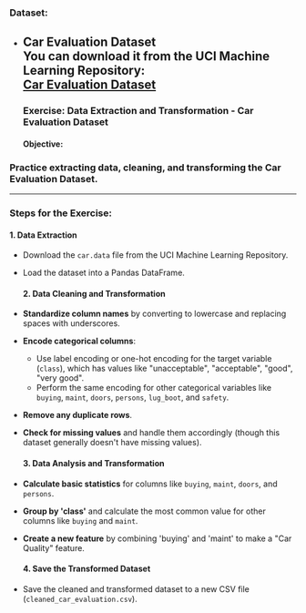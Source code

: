 ### **Dataset:**

* **Car Evaluation Dataset**  
  You can download it from the UCI Machine Learning Repository:  
  [Car Evaluation Dataset](https://archive.ics.uci.edu/ml/datasets/car+evaluation)  
  ---

  ### **Exercise: Data Extraction and Transformation \- Car Evaluation Dataset**

  #### **Objective:**

### Practice extracting data, cleaning, and transforming the **Car Evaluation Dataset**.

---

### **Steps for the Exercise:**

#### **1\. Data Extraction**

* Download the `car.data` file from the UCI Machine Learning Repository.  
* Load the dataset into a Pandas DataFrame.

  #### **2\. Data Cleaning and Transformation**

* **Standardize column names** by converting to lowercase and replacing spaces with underscores.  
* **Encode categorical columns**:  
  * Use label encoding or one-hot encoding for the target variable (`class`), which has values like "unacceptable", "acceptable", "good", "very good".  
  * Perform the same encoding for other categorical variables like `buying`, `maint`, `doors`, `persons`, `lug_boot`, and `safety`.  
* **Remove any duplicate rows**.  
* **Check for missing values** and handle them accordingly (though this dataset generally doesn't have missing values).

  #### **3\. Data Analysis and Transformation**

* **Calculate basic statistics** for columns like `buying`, `maint`, `doors`, and `persons`.  
* **Group by 'class'** and calculate the most common value for other columns like `buying` and `maint`.  
* **Create a new feature** by combining 'buying' and 'maint' to make a "Car Quality" feature.

  #### **4\. Save the Transformed Dataset**

* Save the cleaned and transformed dataset to a new CSV file (`cleaned_car_evaluation.csv`).


